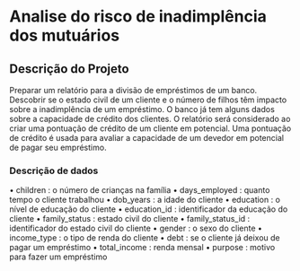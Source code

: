 # Analise do risco de inadimplência dos mutuários

## Descrição do Projeto
Preparar um relatório para a divisão de empréstimos de um banco. Descobrir se o estado civil de um cliente e o número de filhos têm impacto sobre a inadimplência de um empréstimo. O banco já tem alguns dados sobre a capacidade de crédito dos clientes. O relatório será considerado ao criar uma pontuação de crédito de um cliente em potencial. Uma pontuação de crédito é usada para avaliar a capacidade de um devedor em potencial de pagar seu empréstimo.


### Descrição de dados
•	children : o número de crianças na família
•	days_employed : quanto tempo o cliente trabalhou
•	dob_years : a idade do cliente
•	education : o nível de educação do cliente
•	education_id : identificador da educação do cliente
•	family_status : estado civil do cliente
•	family_status_id : identificador do estado civil do cliente
•	gender : o sexo do cliente
•	income_type : o tipo de renda do cliente
•	debt : se o cliente já deixou de pagar um empréstimo
•	total_income : renda mensal
•	purpose : motivo para fazer um empréstimo


